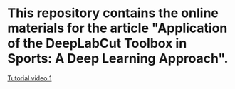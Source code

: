 # This repository contains the online materials for the article "Application of the DeepLabCut Toolbox in Sports: A Deep Learning Approach".


[Tutorial video 1](https://youtu.be/7Prv_8zBTi4)
